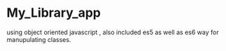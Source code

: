 # My_Library_app
using object oriented javascript , also included es5 as well as es6 way for manupulating classes.
